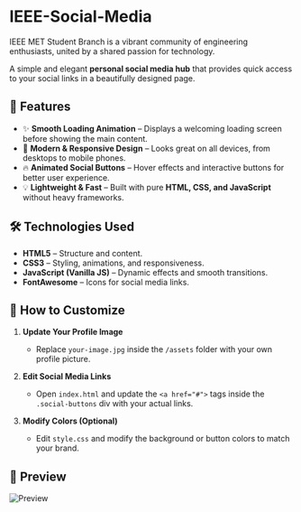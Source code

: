 # IEEE-Social-Media
IEEE MET Student Branch is a vibrant community of engineering enthusiasts, united by a shared passion for technology.

A simple and elegant **personal social media hub** that provides quick access to your social links in a beautifully designed page.  

## 📌 Features  
- ✨ **Smooth Loading Animation** – Displays a welcoming loading screen before showing the main content.  
- 🎨 **Modern & Responsive Design** – Looks great on all devices, from desktops to mobile phones.  
- 🔥 **Animated Social Buttons** – Hover effects and interactive buttons for better user experience.  
- 💡 **Lightweight & Fast** – Built with pure **HTML, CSS, and JavaScript** without heavy frameworks.  

## 🛠️ Technologies Used  
- **HTML5** – Structure and content.  
- **CSS3** – Styling, animations, and responsiveness.  
- **JavaScript (Vanilla JS)** – Dynamic effects and smooth transitions.  
- **FontAwesome** – Icons for social media links.  

## 🎯 How to Customize  
1. **Update Your Profile Image**  
   - Replace `your-image.jpg` inside the `/assets` folder with your own profile picture.  

2. **Edit Social Media Links**  
   - Open `index.html` and update the `<a href="#">` tags inside the `.social-buttons` div with your actual links.  

3. **Modify Colors (Optional)**  
   - Edit `style.css` and modify the background or button colors to match your brand.  

## 📸 Preview  
![Preview](preview.png)  



